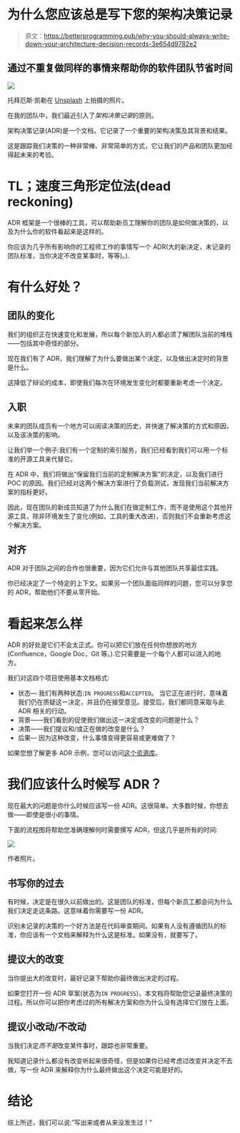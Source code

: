 # 为什么您应该总是写下您的架构决策记录

> 原文：<https://betterprogramming.pub/why-you-should-always-write-down-your-architecture-decision-records-3e654d9782e2>

## 通过不重复做同样的事情来帮助你的软件团队节省时间

![](img/b86ad169cea7760210857285650a206c.png)

托拜厄斯·凯勒在 [Unsplash](https://unsplash.com?utm_source=medium&utm_medium=referral) 上拍摄的照片。

在我的团队中，我们最近引入了*架构决策记录*的原则。

架构决策记录(ADR)是一个文档，它记录了一个重要的架构决策及其背景和结果。

这是跟踪我们决策的一种非常棒、非常简单的方式，它让我们的产品和团队更加经得起未来的考验。

# TL；速度三角形定位法(dead reckoning)

ADR 框架是一个很棒的工具，可以帮助新员工理解你的团队是如何做决策的，以及为什么你的软件看起来是这样的。

你应该为几乎所有影响你的工程师工作的事情写一个 ADR(大的新决定，未记录的团队标准，当你决定不改变某事时，等等)。).

# 有什么好处？

## 团队的变化

我们的组织正在快速变化和发展，所以每个新加入的人都必须了解团队当前的堆栈——包括其中奇怪的部分。

现在我们有了 ADR，我们理解了为什么要做出某个决定，以及做出决定时的背景是什么。

这降低了辩论的成本，即使我们每次在环境发生变化时都要重新考虑一个决定。

## 入职

未来的团队成员有一个地方可以阅读决策的历史，并快速了解决策的方式和原因，以及该决策的影响。

让我们举一个例子:我们有一个定制的索引服务，我们已经看到我们可以用一个标准的开源工具来代替它。

在 ADR 中，我们将做出“保留我们当前的定制解决方案”的决定，以及我们进行 POC 的原因。我们已经对这两个解决方案进行了负载测试，发现我们当前解决方案的指标更好。

因此，现在团队的新成员知道了为什么我们在做定制工作，而不是使用这个其他开源工具，除非环境发生了变化(例如，工具的重大改进)，否则我们不会重新考虑这个解决方案。

## 对齐

ADR 对于团队之间的合作也很重要，因为它们允许与其他团队共享最佳实践。

你已经决定了一个特定的上下文。如果另一个团队面临同样的问题，您可以分享您的 ADR，帮助他们不要从零开始。

# 看起来怎么样

ADR 的好处是它们不会太正式。你可以把它们放在任何你想放的地方(Confluence，Google Doc，Git 等。).它只需要是一个每个人都可以进入的地方。

我们对这四个项目使用基本文档格式:

*   状态— 我们有两种状态:`IN PROGRESS`和`ACCEPTED`。
    当它正在进行时，意味着我们仍在质疑这一决定，并且仍在接受意见。接受后，我们都同意采取与此 ADR 相关的行动。
*   背景——我们看到的促使我们做出这一决定或改变的问题是什么？
*   决策——我们提议和/或正在做的改变是什么？
*   后果— 因为这种改变，什么事情变得更容易或更难做了？

如果您想了解更多 ADR 示例，您可以访问[这个资源库](https://github.com/joelparkerhenderson/architecture_decision_record#adr-example-templates)。

# 我们应该什么时候写 ADR？

现在最大的问题是你什么时候应该写一份 ADR。这很简单。大多数时候，你想去做——即使是很小的事情。

下面的流程图将帮助您准确理解何时需要撰写 ADR，但这几乎是所有的时间:

![](img/2f362e881c5b395407355f5ee41213c6.png)

作者照片。

## 书写你的过去

有时候，决定是在很久以前做出的。这是团队的标准，但每个新员工都会问为什么我们决定走这条路。这意味着你需要写一份 ADR。

识别未记录的决策的一个好方法是在代码审查期间。如果有人没有遵循团队的标准，你应该有一个文档来解释为什么这是标准。如果没有，就要写了。

## 提议大的改变

当你提出大的改变时，最好记录下帮助你最终做出决定的过程。

如果您打开一份 ADR 草案(状态为`IN PROGRESS`)，本文档将帮助您记录最终决策的过程。所以你可以把你考虑过的所有解决方案和你为什么没有选择它们放在上面。

## 提议小改动/不改动

当我们决定*而不是*改变某件事时，跟踪也非常重要。

我知道记录什么都没有改变听起来很奇怪，但是如果你已经考虑过改变并决定不去做，写一份 ADR 来解释你为什么最终做出这个决定可能是好的。

# 结论

综上所述，我们可以说:“写出来或者从来没发生过！”